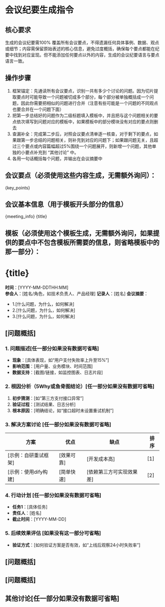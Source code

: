 # 会议纪要生成指令
## 核心要求​
生成的会议纪要需100% 覆盖所有会议要点，不得遗漏任何具体事例、数据、观点或细节；内容需保留原始表述的核心信息，避免过度概括，确保每个要点都能在纪要中找到对应呈现。​​但不能添加任何要点以外的内容，生成的会议纪要语言与要点语言一致。

## 操作步骤​
1. 框架锚定：先通读所有会议要点，识别一共有多少个讨论的问题。因为切片提取要点时可能导致一个问题被切成多个部分，每个部分被单独概括成一个问题，因此你需要把相似的问题进行合并（注意有些可能是一个问题的不同观点也要合并在一个问题下面）
2. 把第一步总结好的问题作为二级标题填入模板中，并且把与这个问题相关的要点依次填写到问题对应的模板中，如果模板中的部分模块没有对应的要点则删去
3. 查漏补全：完成第二步后，对照会议要点清单逐一核查，对于剩下的要点，如果跟第一步总结的问题相关，则补充到对应的问题下；如果跟问题无关，且超过三个要点或内容篇幅超过5%围绕一个问题展开，则新增一个问题，其他单独的小要点补充到 “其他讨论” 中。
4. 各用一句话概括每个问题，并输出在会议摘要中

## 会议要点（必须使用这些内容生成，无需额外询问）：
{key_points}

## 会议基本信息（用于模板开头部分的信息）
{meeting_info}
{title}

## 模板（必须使用这个模板生成，无需额外询问，如果提供的要点中不包含模板所需要的信息，则省略模板中的那一部分）：

# {title}   
**时间**：[YYYY-MM-DDTHH:MM]  
**参会人**：[姓名/角色，如技术负责人、产品经理]
**记录人**：[姓名] 
**会议摘要**：
- 1.[什么问题，为什么，如何解决]
- 2.[什么问题，为什么，如何解决]
- 3.[什么问题，为什么，如何解决]

## [问题概括]
### 1. 问题描述[任一部分如果没有数据可省略]
- **现象**：[具体表现，如“用户支付失败率上升至15%”]  
- **影响范围**：[用户量、业务模块、时间范围]  
- **数据支持**：[截图/链接，如监控图表、日志片段]  

### 2. 根因分析（5Why或鱼骨图结论）[任一部分如果没有数据可省略]  
1. **初步猜测**：[如“第三方支付接口异常”]  
2. **验证过程**：[测试结果、日志分析]  
3. **根本原因**：[明确结论，如“接口超时未设置重试机制”]  

### 3. 解决方案讨论  [任一部分如果没有数据可省略]
| 方案 | 优点 | 缺点 | 排序  |  
|------|--------|------|------|  
| [示例：自研重试框架] | [效果可靠] | [开发成本高] | [1] |
| [示例：使用dify构建] | [简单快速] | [依赖第三方可实现效果差] | [2] | 


### 4. 行动计划  [任一部分如果没有数据可省略]
- **任务1**：[具体任务]  
- **责任人**：[姓名]  
- **截止时间**：[YYYY-MM-DD]  

### 5. 后续效果评估 [如果没有这一部分可省略]
- **验证方式**：[如何验证方案是否有效，如“上线后观察24小时失败率”]

## [问题概括]

## [问题概括]

## 其他讨论[任一部分如果没有数据可省略]